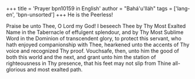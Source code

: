 +++
title = 'Prayer bpn10159 in English'
author = "Bahá'u'lláh"
tags = ['lang-en', 'bpn-unsorted']
+++
He is the Peerless! 
 
Praise be unto Thee, O Lord my God!  I beseech Thee by Thy Most Exalted Name in the Tabernacle of effulgent splendour, and by Thy Most Sublime Word in the Dominion of transcendent glory, to protect this servant, who hath enjoyed companionship with Thee, hearkened unto the accents of Thy voice and recognized Thy proof.  Vouchsafe, then, unto him the good of both this world and the next, and grant unto him the station of righteousness in Thy presence, that his feet may not slip from Thine all-glorious and most exalted path.

